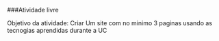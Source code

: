 ###Atividade livre

Objetivo da atividade: Criar Um site com no minimo 3 paginas usando as tecnogias aprendidas durante a UC